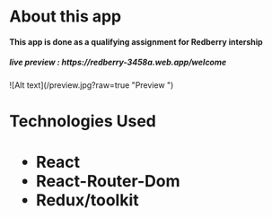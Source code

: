 <h1> About this app </h1>

 <h4> This app is done as a qualifying assignment for Redberry intership </h4>
 <h5> live preview : https://redberry-3458a.web.app/welcome </h5>
![Alt text](/preview.jpg?raw=true "Preview ")


<h1> Technologies Used <h1>
  <ul> 
    <li>React</li>
     <li>React-Router-Dom </li>
     <li>Redux/toolkit </li>
 
  
  </ul>
